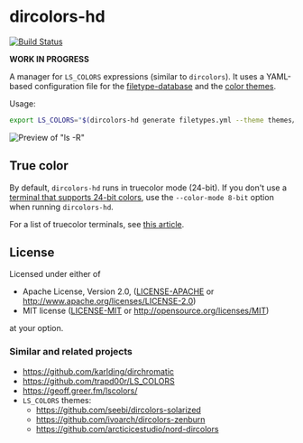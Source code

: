 # dircolors-hd

[![Build Status](https://travis-ci.org/sharkdp/dircolors-hd.svg?branch=master)](https://travis-ci.org/sharkdp/dircolors-hd)

**WORK IN PROGRESS**

A manager for `LS_COLORS` expressions (similar to `dircolors`). It uses a YAML-based configuration
file for the [filetype-database](filetypes.yml) and the [color themes](themes/molokai.yml).

Usage:
``` bash
export LS_COLORS="$(dircolors-hd generate filetypes.yml --theme themes/molokai.yml)"
```

![Preview of "ls -R"](https://i.imgur.com/oekLIya.png)

## True color

By default, `dircolors-hd` runs in truecolor mode (24-bit). If you don't use a [terminal
that supports 24-bit colors](https://gist.github.com/XVilka/8346728), use the `--color-mode 8-bit`
option when running `dircolors-hd`.

For a list of truecolor terminals, see [this article](https://gist.github.com/XVilka/8346728).


## License

Licensed under either of

 * Apache License, Version 2.0, ([LICENSE-APACHE](LICENSE-APACHE) or http://www.apache.org/licenses/LICENSE-2.0)
 * MIT license ([LICENSE-MIT](LICENSE-MIT) or http://opensource.org/licenses/MIT)

at your option.

### Similar and related projects

- https://github.com/karlding/dirchromatic
- https://github.com/trapd00r/LS_COLORS
- https://geoff.greer.fm/lscolors/
- `LS_COLORS` themes:
   - https://github.com/seebi/dircolors-solarized
   - https://github.com/ivoarch/dircolors-zenburn
   - https://github.com/arcticicestudio/nord-dircolors
